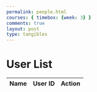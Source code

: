 ```yaml
---
permalink: people.html
courses: { timebox: {week: 3} }
comments: true
layout: post
type: tangibles
---
```

<html>
<head>
    <meta charset="UTF-8">
    <meta name="viewport" content="width=device-width, initial-scale=1.0">
    <title>User List</title>
</head>
<body>
    <h1>User List</h1>
    <table id="user-table">
        <thead>
            <tr>
                <th>Name</th>
                <th>User ID</th>
                <th>Action</th> 
            </tr>
        </thead>
        <tbody id="user-table-body"></tbody>
    </table>
    <script>
        // Function to fetch users data from the backend
        function checkTokenInCookies() {
    const cookies = document.cookie.split(';');
    for (let i = 0; i < cookies.length; i++) {
        const cookie = cookies[i].trim();
        if (cookie.startsWith('jwt=')) {
            // JWT token found in cookies
            return true;
        }
    }
    // JWT token not found in cookies
    return false;
}
            function getToken() {
                const name = 'jwt='; // Name of the cookie
                const decodedCookie = decodeURIComponent(document.cookie);
                const cookieArray = decodedCookie.split(';');
                for (let i = 0; i < cookieArray.length; i++) {
                    let cookie = cookieArray[i].trim();
                    if (cookie.indexOf(name) == 0) {
                        return cookie.substring(name.length, cookie.length);
                    }
                }
                return ""; // Return empty string if user ID is not found in cookie
            }
  // Check if the user is authenticated
        function getUsers() {
            // const token = getToken(); 
            const AuthOptions = {
                    mode: 'cors', // no-cors, *cors, same-origin
                    credentials: 'include', // include, same-origin, omit
                    headers: {
                        'Content-Type': 'application/json',
                    },
                    method: 'GET', // Override the method property
                    cache: 'no-cache', // Set the cache property
                };
            fetch('http://127.0.0.1:8085/api/users/', AuthOptions)
            .then(response => {
                if (!response.ok) {
                    throw new Error('error');
                }
                return response.json();
            })
            .then(users => {
                // Render the users in the table
                const userTableBody = document.getElementById('user-table-body');
                userTableBody.innerHTML = ''; // Clear previous data
                users.forEach(user => {
                    const row = userTableBody.insertRow();
                    row.insertCell(0).textContent = user.name;
                    row.insertCell(1).textContent = user.uid;
                    const actionCell = row.insertCell(2); // Add a new cell for the action column
                    const addButton = document.createElement('button');
                    addButton.textContent = 'Add Friend';
                    addButton.addEventListener('click', () => addFriend(user.uid)); // Call the addFriend function with the user ID
                    actionCell.appendChild(addButton);
                });
            })
            .catch(error => {
                console.error('There was a problem fetching the users:', error);
            });
        }
        // Function to retrieve JWT token from cookies
// Function to retrieve JWT token from cookies
        // Function to add friend
// Function to add friend
function addFriend(userId) {
    const url ='http://127.0.0.1:8069/api/users/';
    const body = {
        password: document.getElementById("passwordInput").value,
        name: document.getElementById("nameInput").value,
    };
    console.log(body);
    const authOptions = {
        mode: 'cors', // no-cors, *cors, same-origin
        credentials: 'include', // include, same-origin, omit
        headers: {
            'Content-Type': 'application/json',
        },
        method: 'PUT', // Override the method property
        cache: 'no-cache', // Set the cache property
        body: JSON.stringify(body)
    };
    fetch(url, authOptions)
    .then(response => {
        if (!response.ok) {
            const errorMsg = 'Login error: ' + response.status;
            document.getElementById("error").value = "Could not change information"
            console.log(errorMsg);
            return;
        }
        document.getElementById("error").value = ""
        window.location.href = "http://127.0.0.1:8069/Binary/"
        ;
    })
    // catch fetch errors (ie ACCESS to server blocked)
    .catch(err => {
        document.getElementById("error").value = "Could not change information"
        console.error(err);
    });
}
        // Call the function to fetch users when the page loads
        document.addEventListener('DOMContentLoaded', getUsers);
    </script>
</body>
</html>


